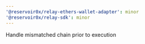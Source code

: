 ```yaml
---
'@reservoir0x/relay-ethers-wallet-adapter': minor
'@reservoir0x/relay-sdk': minor
---
```


Handle mismatched chain prior to execution
